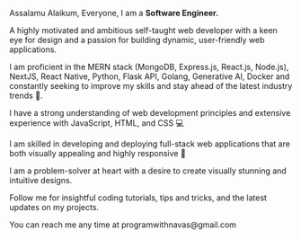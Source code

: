  <p>
          Assalamu Alaikum, Everyone, I am a <b>Software Engineer.</b>
        </p>
        <p>
          A highly motivated and ambitious self-taught web developer with a keen
          eye for design and a passion for building dynamic, user-friendly web
          applications.
        </p>
        <p>
          I am proficient in the MERN stack (MongoDB, Express.js, React.js, Node.js), NextJS, React Native, Python, Flask API, Golang, Generative AI, Docker and constantly seeking to improve my
          skills and stay ahead of the latest industry trends 🚀.
        </p>
        <p>
          I have a strong understanding of web development principles and
          extensive experience with JavaScript, HTML, and CSS 💻
        </p>
        <p>
          I am skilled in developing and deploying full-stack web applications
          that are both visually appealing and highly responsive 🎨
        </p>
        <p>
          I am a problem-solver at heart with a desire to create visually
          stunning and intuitive designs.
        </p>
        <p>
          Follow me for insightful coding tutorials, tips and tricks, and the
          latest updates on my projects.
        </p>
        <p>You can reach me any time at programwithnavas@gmail.com</p>
